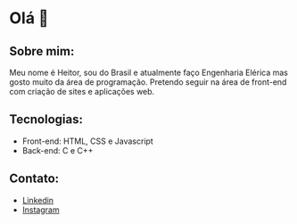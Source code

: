 # Olá 👋

## Sobre mim:

Meu nome é Heitor, sou do Brasil e atualmente faço Engenharia Elérica mas gosto muito da área de programação. Pretendo seguir na área de front-end com criação de sites e aplicações web.

## Tecnologias:

- Front-end: HTML, CSS e Javascript
- Back-end: C e C++

## Contato:

- [Linkedin](https://www.linkedin.com/in/heitor-brasiel-97aaba1bb/)
- [Instagram](https://www.instagram.com/heitorbrasiel/)
